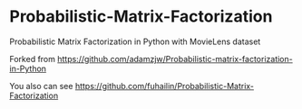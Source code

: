 # Probabilistic-Matrix-Factorization
Probabilistic Matrix Factorization in Python with MovieLens dataset

Forked from https://github.com/adamzjw/Probabilistic-matrix-factorization-in-Python

You also can see https://github.com/fuhailin/Probabilistic-Matrix-Factorization